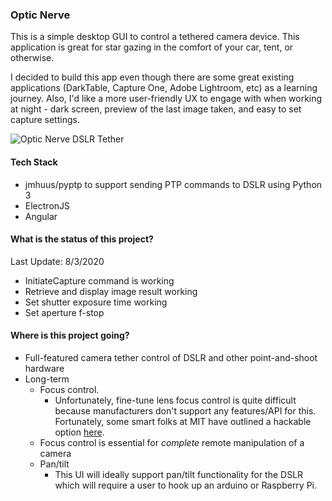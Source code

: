 ### Optic Nerve
This is a simple desktop GUI to control a tethered camera device. This application is great for star gazing in the comfort of your car, tent, or otherwise.

I decided to build this app even though there are some great existing applications (DarkTable, Capture One, Adobe Lightroom, etc) as a learning journey. Also, I'd like a more user-friendly UX to engage with when working at night - dark screen, preview of the last image taken, and easy to set capture settings.

![Optic Nerve DSLR Tether](http://github.com/jmhuus/OpticNerve/example_screenshot.png)

#### Tech Stack
* jmhuus/pyptp to support sending PTP commands to DSLR using Python 3
* ElectronJS
* Angular

#### What is the status of this project?
Last Update: 8/3/2020
* InitiateCapture command is working
* Retrieve and display image result working
* Set shutter exposure time working
* Set aperture f-stop 


#### Where is this project going?
* Full-featured camera tether control of DSLR and other point-and-shoot hardware
* Long-term
    * Focus control.
        * Unfortunately, fine-tune lens focus control is quite difficult because manufacturers don't support any features/API for this. Fortunately, some smart folks at MIT have outlined a hackable option [here](http://web.media.mit.edu/~bandy/invariant/move_lens.pdf).
	* Focus control is essential for *complete* remote manipulation of a camera
    * Pan/tilt
        * This UI will ideally support pan/tilt functionality for the DSLR which will require a user to hook up an arduino or Raspberry Pi.
